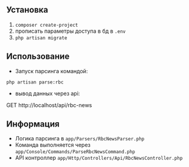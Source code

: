 ## Установка

1. `composer create-project`
2. прописать параметры доступа в бд в `.env`
3. `php artisan migrate`

## Использование

- Запуск парсинга командой:

`php artisan parse:rbc`

- вывод данных через api:

GET http://localhost/api/rbc-news

## Информация

- Логика парсинга в `app/Parsers/RbcNewsParser.php`
- Команда выполняется через `app/Console/Commands/ParseRbcNewsCommand.php`
- API контроллер `app/Http/Controllers/Api/RbcNewsController.php`
